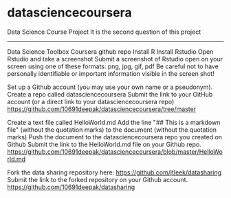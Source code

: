 # datasciencecoursera
Data Science Course Project
It is the second question of this project




-----------------------------------
Data Science Toolbox Coursera github repo
Install R Install Rstudio Open Rstudio and take a screenshot Submit a screenshot of Rstudio open on your screen using one of these formats: png, jpg, gif, pdf Be careful not to have personally identifiable or important information visible in the screen shot!

Set up a Github account (you may use your own name or a pseudonym). Create a repo called datasciencecoursera Submit the link to your GitHub account (or a direct link to your datasciencecoursera repo) 
https://github.com/10691deepak/datasciencecoursera/tree/master

Create a text file called HelloWorld.md Add the line "## This is a markdown file" (without the quotation marks) to the document (without the quotation marks) Push the document to the datasciencecoursera repo you created on Github Submit the link to the HelloWorld.md file on your Github repo. 
https://github.com/10691deepak/datasciencecoursera/blob/master/HelloWorld.md

Fork the data sharing repository here: https://github.com/jtleek/datasharing Submit the link to the forked repository on your Github account. 
https://github.com/10691deepak/datasharing
